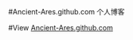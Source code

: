 #Ancient-Ares.github.com
个人博客

#View
<a href="https://Ancient-Ares.github.io">Ancient-Ares.github.com</a>